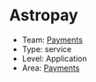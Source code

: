 # Astropay
* Team: [Payments](../teams/payments.md)
* Type: service
* Level: Application
* Area: [Payments](areas/3rd-party-payments.png)

